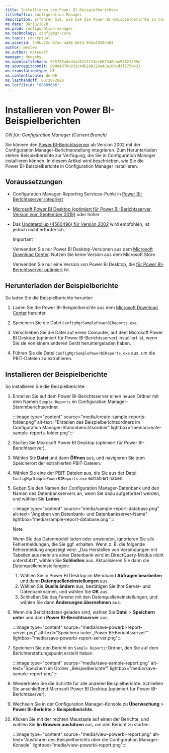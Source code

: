 ```yaml
---
title: Installieren von Power BI-Beispielberichten
titleSuffix: Configuration Manager
description: Erfahren Sie, wie Sie die Power BI-Beispielberichte in Configuration Manager installieren
ms.date: 08/18/2020
ms.prod: configuration-manager
ms.technology: configmgr-core
ms.topic: conceptual
ms.assetid: 7e9bc22c-67ac-4a86-b613-944a4928e583
author: mestew
ms.author: mstewart
manager: dougeby
ms.openlocfilehash: 025788a4ed4a26123f24ec667348eae97821295e
ms.sourcegitcommit: 99084d70c032c4db109328a4ca100cd3f5759433
ms.translationtype: HT
ms.contentlocale: de-DE
ms.lasthandoff: 08/20/2020
ms.locfileid: "88699686"
---
```

# <a name="install-power-bi-sample-reports"></a>Installieren von Power BI-Beispielberichten
<!--5679791-->
*Gilt für: Configuration Manager (Current Branch)*

Sie können den [Power BI-Berichtsserver](/power-bi/report-server/get-started) ab Version 2002 mit der Configuration Manager-Berichterstellung integrieren. Zum Herunterladen stehen Beispielberichte zur Verfügung, die Sie in Configuration Manager installieren können. In diesem Artikel wird beschrieben, wie Sie die Power BI-Beispielberichte in Configuration Manager installieren.

## <a name="prerequisites"></a>Voraussetzungen

- Configuration Manager-Reporting Services-Punkt in [Power BI-Berichtsserver integriert](powerbi-report-server.md)

- [Microsoft Power BI Desktop (optimiert für Power BI-Berichtsserver, Version vom September 2019)](https://www.microsoft.com/download/details.aspx?id=57271) oder höher

- Das [Updaterollup (4560496) für Version 2002](https://support.microsoft.com/help/4560496) wird empfohlen, ist jedoch nicht erforderlich.

    > [!IMPORTANT]
    > Verwenden Sie nur Power BI Desktop-Versionen aus dem [Microsoft Download Center](https://www.microsoft.com/download/). Nutzen Sie keine Version aus dem Microsoft Store.
    >
    > Verwenden Sie nur eine Version von Power BI Desktop, die [für Power BI-Berichtsserver optimiert](/power-bi/report-server/install-powerbi-desktop) ist.

## <a name="download-the-sample-reports"></a>Herunterladen der Beispielberichte

So laden Sie die Beispielberichte herunter:

1. Laden Sie die Power BI-Beispielberichte aus dem [Microsoft Download Center](https://www.microsoft.com/download/details.aspx?id=101452) herunter.

1. Speichern Sie die Datei `ConfigMgrSamplePowerBIReports.exe`.

1. Verschieben Sie die Datei auf einen Computer, auf dem Microsoft Power BI Desktop (optimiert für Power BI-Berichtsserver) installiert ist, wenn Sie sie von einem anderen Gerät heruntergeladen haben.

1. Führen Sie die Datei `ConfigMgrSamplePowerBIReports.exe` aus, um die PBIT-Dateien zu extrahieren.

## <a name="install-the-sample-reports"></a>Installieren der Beispielberichte

So installieren Sie die Beispielberichte:

1. Erstellen Sie auf dem Power BI-Berichtsserver einen neuen Ordner mit dem Namen `Sample Reports` im Configuration Manager-Stammberichtsordner.

    :::image type="content" source="media/create-sample-reports-folder.png" alt-text="Erstellen des Beispielberichtsordners im Configuration Manager-Stammberichtsordner" lightbox="media/create-sample-reports-folder.png":::

1. Starten Sie Microsoft Power BI Desktop (optimiert für Power BI-Berichtsserver).

1. Wählen Sie **Datei** und dann **Öffnen** aus, und navigieren Sie zum Speicherort der extrahierten PBIT-Dateien.

1. Wählen Sie eine der PBIT-Dateien aus, die Sie aus der Datei `ConfigMgrSamplePowerBIReports.exe` extrahiert haben.

1. Geben Sie den Namen der Configuration Manager-Datenbank und den Namen des Datenbankservers an, wenn Sie dazu aufgefordert werden, und wählen Sie **Laden**.

    :::image type="content" source="media/sample-report-database.png" alt-text="Angeben von Datenbank- und Datenbankserver-Name" lightbox="media/sample-report-database.png":::

    > [!NOTE]
    > Wenn Sie das Datenmodell laden oder anwenden, ignorieren Sie alle Fehlermeldungen, die Sie ggf. erhalten. Wenn z. B. die folgende Fehlermeldung angezeigt wird: „Das Herstellen von Verbindungen mit Tabellen aus mehr als einer Datenbank wird im DirectQuery-Modus nicht unterstützt“, wählen Sie **Schließen** aus. Aktualisieren Sie dann die Datenquelleneinstellungen:
    >
    > 1. Wählen Sie in Power BI Desktop im Menüband **Abfragen bearbeiten** und dann **Datenquelleneinstellungen** aus.
    > 1. Wählen Sie **Quelle ändern** aus, bestätigen Sie Ihre Server- und Datenbanknamen, und wählen Sie **OK** aus.
    > 1. Schließen Sie das Fenster mit den Datenquelleneinstellungen, und wählen Sie dann **Änderungen übernehmen** aus.

1. Wenn die Berichtsdaten geladen sind, wählen Sie **Datei** > **Speichern unter** und dann **Power BI-Berichtsserver** aus.

    :::image type="content" source="media/save-powerbi-report-server.png" alt-text="Speichern unter „Power BI-Berichtsserver“" lightbox="media/save-powerbi-report-server.png":::

1. Speichern Sie den Bericht im `Sample Reports`-Ordner, den Sie auf dem Berichterstattungspunkt erstellt haben.

    :::image type="content" source="media/save-sample-report.png" alt-text="Speichern im Ordner „Beispielberichte“" lightbox="media/save-sample-report.png":::

1. Wiederholen Sie die Schritte für alle anderen Beispielberichte. Schließen Sie anschließend Microsoft Power BI Desktop (optimiert für Power BI-Berichtsserver).

1. Wechseln Sie in der Configuration Manager-Konsole zu **Überwachung** > **Power BI-Berichte** > **Beispielberichte**.

1. Klicken Sie mit der rechten Maustaste auf einen der Berichte, und wählen Sie **Im Browser ausführen** aus, um den Bericht zu starten.

    :::image type="content" source="media/view-powerbi-report.png" alt-text="Ausführen des Beispielberichts über die Configuration Manager-Konsole" lightbox="media/view-powerbi-report.png":::